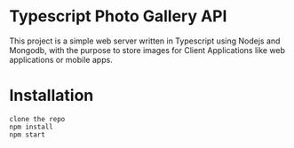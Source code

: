 # Typescript Photo Gallery API
This project is a simple web server written in Typescript using Nodejs and Mongodb, with the purpose to store images for Client Applications like web applications or mobile apps.

# Installation
```
clone the repo
npm install
npm start
```